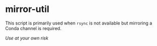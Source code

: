 # mirror-util

This script is primarily used when `rsync` is not available but mirroring a Conda channel is required.

*Use at your own risk*
